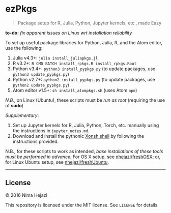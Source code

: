 # ezPkgs
> Package setup for R, Julia, Python, Jupyter kernels, etc., made Eazy

__to-do:__ _fix apparent issues on Linux wrt installation reliability_

To set up useful package libraries for Python, Julia, R, and the Atom 
editor, use the following:

1. Julia v4.3+: `julia install_juliapkgs.jl`
2. R v3.2+: `R CMD BATCH install_rpkgs.R install_rpkgs.Rout`
3. Python v3.4+: `python3 install_pypkgs.py` (to update packages, use 
   `python3 update_pypkgs.py`)
4. Python v2.7+: `python2 install_pypkgs.py` (to update packages, use 
   `python2 update_pypkgs.py`)
5. Atom editor v1.5+: `sh install_atompkgs.sh` (uses Atom `apm`)

_N.B._, on Linux (Ubuntu), these scripts must be _run as root_ (requiring
the use of __sudo__)

_Supplementary_:

1. Set up Jupyter kernels for R, Julia, Python, Torch, etc. manually using 
   the instructions in `jupyter_notes.md`.
2. Download and install the pythonic [Xonsh 
   shell](https://github.com/scopatz/xonsh.git) by following the instructions 
   provided.

N.B., for these scripts to work as intended, _base installations of these tools 
must be performed in advance:_ 
For OS X setup, see [nhejazi/freshOSX](https://github.com/nhejazi/freshOSX); 
or, for Linux Ubuntu setup, see 
[nhejazi/freshUbuntu](https://github.com/nhejazi/freshUbuntu).

---

## License

&copy; 2016 Nima Hejazi

This repository is licensed under the MIT license. See `LICENSE` for details.
